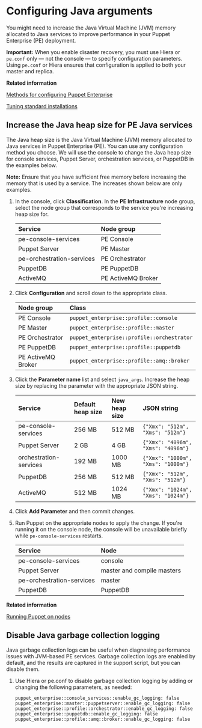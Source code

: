 # Configuring Java arguments

You might need to increase the Java Virtual Machine \(JVM\) memory allocated to Java services to improve performance in your Puppet Enterprise \(PE\) deployment.

**Important:** When you enable disaster recovery, you must use Hiera or `pe.conf` only — not the console — to specify configuration parameters. Using `pe.conf` or Hiera ensures that configuration is applied to both your master and replica.

**Related information**  


[Methods for configuring Puppet Enterprise](config_intro.md#)

[Tuning standard installations](tuning_standard.md#)

## Increase the Java heap size for PE Java services

The Java heap size is the Java Virtual Machine \(JVM\) memory allocated to Java services in Puppet Enterprise \(PE\). You can use any configuration method you choose. We will use the console to change the Java heap size for console services, Puppet Server, orchestration services, or PuppetDB in the examples below.

**Note:** Ensure that you have sufficient free memory before increasing the memory that is used by a service. The increases shown below are only examples.

1.  In the console, click **Classification**. In the **PE Infrastructure** node group, select the node group that corresponds to the service you're increasing heap size for.

    |Service|Node group|
    |:------|:---------|
    |pe-console-services|PE Console|
    |Puppet Server|PE Master|
    |pe-orchestration-services|PE Orchestrator|
    |PuppetDB|PE PuppetDB|
    |ActiveMQ|PE ActiveMQ Broker|

2.  Click **Configuration** and scroll down to the appropriate class.

    |Node group|Class|
    |:---------|:----|
    |PE Console|`puppet_enterprise::profile::console`|
    |PE Master|`puppet_enterprise::profile::master`|
    |PE Orchestrator|`puppet_enterprise::profile::orchestrator`|
    |PE PuppetDB|`puppet_enterprise::profile::puppetdb`|
    |PE ActiveMQ Broker|`puppet_enterprise::profile::amq::broker`|

3.  Click the **Parameter name** list and select `java_args`. Increase the heap size by replacing the parameter with the appropriate JSON string.

    |Service|Default heap size|New heap size|JSON string|
    |:------|:----------------|:------------|:----------|
    |pe-console-services|256 MB|512 MB|`{"Xmx": "512m", "Xms": "512m"}`|
    |Puppet Server|2 GB|4 GB|`{"Xmx": "4096m", "Xms": "4096m"}`|
    |orchestration-services|192 MB|1000 MB|`{"Xmx": "1000m", "Xms": "1000m"}`|
    |PuppetDB|256 MB|512 MB|`{"Xmx": "512m", "Xms": "512m"}`|
    |ActiveMQ|512 MB|1024 MB|`{"Xmx": "1024m", "Xms": "1024m"}`|

4.  Click **Add Parameter** and then commit changes.

5.  Run Puppet on the appropriate nodes to apply the change. If you're running it on the console node, the console will be unavailable briefly while `pe-console-services` restarts.

    |Service|Node|
    |:------|:---|
    |pe-console-services|console|
    |Puppet Server|master and compile masters|
    |pe-orchestration-services|master|
    |PuppetDB|PuppetDB|


**Related information**  


[Running Puppet on nodes](run_puppet_on_nodes.md#)

## Disable Java garbage collection logging

Java garbage collection logs can be useful when diagnosing performance issues with JVM-based PE services. Garbage collection logs are enabled by default, and the results are captured in the support script, but you can disable them.

1.  Use Hiera or pe.conf to disable garbage collection logging by adding or changing the following parameters, as needed:

    ```
    puppet_enterprise::console_services::enable_gc_logging: false
    puppet_enterprise::master::puppetserver::enable_gc_logging: false
    puppet_enterprise::profile::orchestrator::enable_gc_logging: false
    puppet_enterprise::puppetdb::enable_gc_logging: false
    puppet_enterprise::profile::amq::broker::enable_gc_logging: false
    ```


